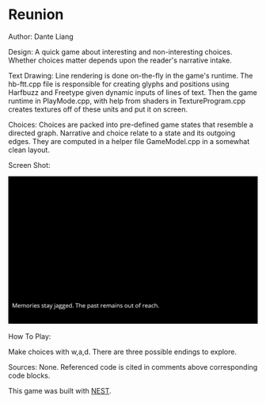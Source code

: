 # Reunion

Author: Dante Liang

Design: A quick game about interesting and non-interesting choices. Whether choices matter depends upon the reader's narrative intake.

Text Drawing: Line rendering is done on-the-fly in the game's runtime. The hb-ftt.cpp file is responsible for creating glyphs and positions using Harfbuzz and Freetype given dynamic inputs of lines of text. Then the game runtime in PlayMode.cpp, with help from shaders in TextureProgram.cpp creates textures off of these units and put it on screen.

Choices: Choices are packed into pre-defined game states that resemble a directed graph. Narrative and choice relate to a state and its outgoing edges. They are computed in a helper file GameModel.cpp in a somewhat clean layout.

Screen Shot:

![Screen Shot](screenshot.png)

How To Play:

Make choices with w,a,d. There are three possible endings to explore.

Sources: None. Referenced code is cited in comments above corresponding code blocks.

This game was built with [NEST](NEST.md).


